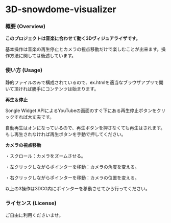 # 3D-snowdome-visualizer

### 概要 (Overview)

**このプロジェクトは音楽に合わせて動く3Dヴィジュアライザです。**

基本操作は音楽の再生停止とカメラの視点移動だけで楽しむことが出来ます。操作方法に関しては後述しています。

### 使い方 (Usage)

静的ファイルのみで構成されているので、ex.htmlを適当なブラウザアプリで開いて頂ければ勝手にコンテンツは始まります。

**再生＆停止**

Songle Widget APIによるYouTubeの画面のすぐ下にある再生停止ボタンをクリックすれば大丈夫です。

自動再生はオンになっているので、再生ボタンを押さなくても再生はされます。もし再生されなければ再生ボタンを手動で押してください。

**カメラの視点移動**

・スクロール：カメラをズームさせる。

・左クリックしながらポインターを移動：カメラの角度を変える。

・右クリックしながらポインターを移動：カメラの位置を変える。

以上の3操作は3DCG内にポインターを移動させてから行ってください。

### ライセンス (License)

ご自由に利用くださいませ。
